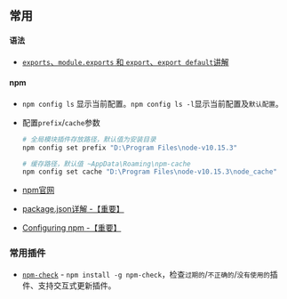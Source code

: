 ## 常用

#### 语法

* [`exports`、`module.exports` 和 `export`、`export default`讲解](https://juejin.im/post/597ec55a51882556a234fcef)

#### npm

* `npm config ls` 显示当前配置。`npm config ls -l`显示当前配置及`默认配置`。

* 配置`prefix`/`cache`参数

  ```bash
  # 全局模块插件存放路径，默认值为安装目录
  npm config set prefix "D:\Program Files\node-v10.15.3"
  
  # 缓存路径，默认值 ~AppData\Roaming\npm-cache
  npm config set cache "D:\Program Files\node-v10.15.3\node_cache"
  ```

* [npm官网](https://docs.npmjs.com/)
* [package.json详解 -【重要】](https://docs.npmjs.com/files/package.json.html)
* [Configuring npm -【重要】](https://docs.npmjs.com/cli-documentation/files)

### 常用插件

* [`npm-check`](https://www.npmjs.com/package/npm-check) - `npm install -g npm-check`，检查`过期的`/`不正确的`/`没有使用的`插件、支持交互式更新插件。